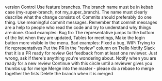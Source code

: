 version Control
Use feature branches. The branch name must be in kebab case (my-super-branch, not my_super_branch). The name must clearly describe what the change consists of.
Commits should preferably do one thing.
Use meaningful commit messages. Remember that commit messages are a help to people who read the code and try to understand why things are done. Good examples: Bug fix: The representative jumps to the bottom of the list when they are updated, Tables for meetings, Make the login button more visible in the menu. Bad examples: Fixed a bug, WIP: Trying to fix representatives
Put the PR in the "review" column on Trello
Notify Slack that it is a PR ready for review
Get feedback from at least one reviewer. Just wrong, ask if there's anything you're wondering about.
Notify when you are ready for a new review
Continue with this circle until a reviewer gives you thumbs up for merge
Merge into the master - please do a rebase to merge together the fists
Delete the branch when it is merged
